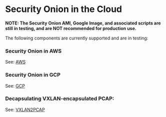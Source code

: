 # Security Onion in the Cloud
**NOTE: The Security Onion AMI, Google Image, and associated scripts are still in testing, and are NOT recommended for production use.**

The following components are currently supported and are in testing:

### Security Onion in AWS
See: [AWS](https://github.com/Security-Onion-Solutions/securityonion-cloud/tree/dev/terraform/aws)

### Security Onion in GCP
See: [GCP](https://github.com/Security-Onion-Solutions/securityonion-cloud/tree/dev/terraform/gcp)

### Decapsulating VXLAN-encapsulated PCAP:
See: [VXLAN2PCAP](https://github.com/Security-Onion-Solutions/securityonion-cloud/tree/dev/vxlan2pcap)

